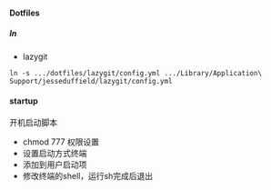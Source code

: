 #### Dotfiles



##### ln

- lazygit
```
ln -s .../dotfiles/lazygit/config.yml .../Library/Application\ Support/jesseduffield/lazygit/config.yml
```


#### startup
开机启动脚本
-   chmod 777  权限设置
-   设置启动方式终端
-   添加到用户启动项
-   修改终端的shell，运行sh完成后退出
